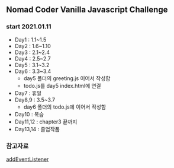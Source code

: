 ## Nomad Coder Vanilla Javascript Challenge

### start 2021.01.11

- Day1 : 1.1~1.5
- Day2 : 1.6~1.10
- Day3 : 2.1~2.4
- Day4 : 2.5~2.7
- Day5 : 3.1~3.2
- Day6 : 3.3~3.4
  - day5 폴더의 greeting.js 이어서 작성함
  - todo.js를 day5 index.html에 연결
- Day7 : 휴일
- Day8,9 : 3.5~3.7
  - day6 폴더의 todo.js에 이어서 작성함
- Day10 : 복습
- Day11,12 : chapter3 끝까지
- Day13,14 : 졸업작품

### 참고자료

[addEventListener](https://developer.mozilla.org/ko/docs/Web/Events)
